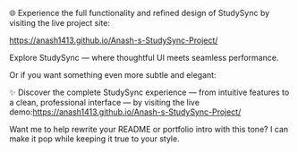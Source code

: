 🌐 Experience the full functionality and refined design of StudySync by visiting the live project site:

https://anash1413.github.io/Anash-s-StudySync-Project/

Explore StudySync — where thoughtful UI meets seamless performance.

Or if you want something even more subtle and elegant:

✨ Discover the complete StudySync experience — from intuitive features to a clean, professional interface — by visiting the live demo:https://anash1413.github.io/Anash-s-StudySync-Project/

Want me to help rewrite your README or portfolio intro with this tone? I can make it pop while keeping it true to your style.
